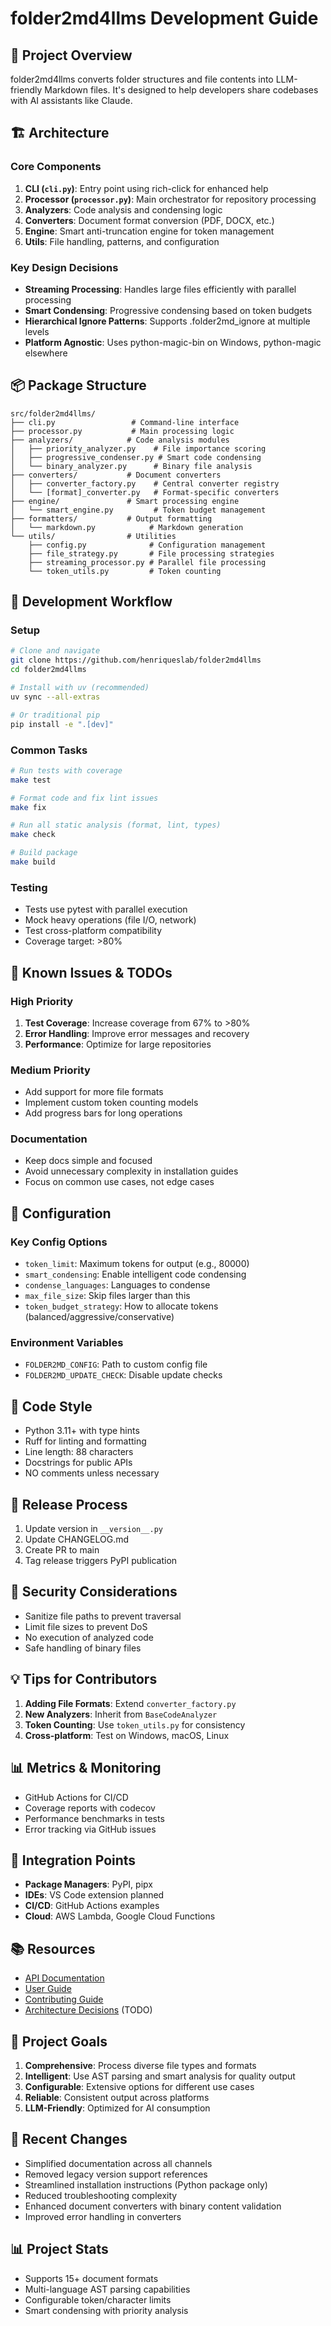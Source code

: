 # folder2md4llms Development Guide

## 🎯 Project Overview
folder2md4llms converts folder structures and file contents into LLM-friendly Markdown files. It's designed to help developers share codebases with AI assistants like Claude.

## 🏗️ Architecture

### Core Components
1. **CLI (`cli.py`)**: Entry point using rich-click for enhanced help
2. **Processor (`processor.py`)**: Main orchestrator for repository processing
3. **Analyzers**: Code analysis and condensing logic
4. **Converters**: Document format conversion (PDF, DOCX, etc.)
5. **Engine**: Smart anti-truncation engine for token management
6. **Utils**: File handling, patterns, and configuration

### Key Design Decisions
- **Streaming Processing**: Handles large files efficiently with parallel processing
- **Smart Condensing**: Progressive condensing based on token budgets
- **Hierarchical Ignore Patterns**: Supports .folder2md_ignore at multiple levels
- **Platform Agnostic**: Uses python-magic-bin on Windows, python-magic elsewhere

## 📦 Package Structure
```
src/folder2md4llms/
├── cli.py                 # Command-line interface
├── processor.py           # Main processing logic
├── analyzers/            # Code analysis modules
│   ├── priority_analyzer.py    # File importance scoring
│   ├── progressive_condenser.py # Smart code condensing
│   └── binary_analyzer.py      # Binary file analysis
├── converters/           # Document converters
│   ├── converter_factory.py    # Central converter registry
│   └── [format]_converter.py   # Format-specific converters
├── engine/               # Smart processing engine
│   └── smart_engine.py         # Token budget management
├── formatters/           # Output formatting
│   └── markdown.py            # Markdown generation
└── utils/                # Utilities
    ├── config.py              # Configuration management
    ├── file_strategy.py       # File processing strategies
    ├── streaming_processor.py # Parallel file processing
    └── token_utils.py         # Token counting
```

## 🚀 Development Workflow

### Setup
```bash
# Clone and navigate
git clone https://github.com/henriqueslab/folder2md4llms
cd folder2md4llms

# Install with uv (recommended)
uv sync --all-extras

# Or traditional pip
pip install -e ".[dev]"
```

### Common Tasks
```bash
# Run tests with coverage
make test

# Format code and fix lint issues
make fix

# Run all static analysis (format, lint, types)
make check

# Build package
make build
```

### Testing
- Tests use pytest with parallel execution
- Mock heavy operations (file I/O, network)
- Test cross-platform compatibility
- Coverage target: >80%

## 🐛 Known Issues & TODOs

### High Priority
1. **Test Coverage**: Increase coverage from 67% to >80%
2. **Error Handling**: Improve error messages and recovery
3. **Performance**: Optimize for large repositories

### Medium Priority
- Add support for more file formats
- Implement custom token counting models
- Add progress bars for long operations

### Documentation
- Keep docs simple and focused
- Avoid unnecessary complexity in installation guides
- Focus on common use cases, not edge cases

## 🔧 Configuration

### Key Config Options
- `token_limit`: Maximum tokens for output (e.g., 80000)
- `smart_condensing`: Enable intelligent code condensing
- `condense_languages`: Languages to condense
- `max_file_size`: Skip files larger than this
- `token_budget_strategy`: How to allocate tokens (balanced/aggressive/conservative)

### Environment Variables
- `FOLDER2MD_CONFIG`: Path to custom config file
- `FOLDER2MD_UPDATE_CHECK`: Disable update checks

## 📝 Code Style
- Python 3.11+ with type hints
- Ruff for linting and formatting
- Line length: 88 characters
- Docstrings for public APIs
- NO comments unless necessary

## 🚢 Release Process
1. Update version in `__version__.py`
2. Update CHANGELOG.md
3. Create PR to main
4. Tag release triggers PyPI publication

## 🔐 Security Considerations
- Sanitize file paths to prevent traversal
- Limit file sizes to prevent DoS
- No execution of analyzed code
- Safe handling of binary files

## 💡 Tips for Contributors
1. **Adding File Formats**: Extend `converter_factory.py`
2. **New Analyzers**: Inherit from `BaseCodeAnalyzer`
3. **Token Counting**: Use `token_utils.py` for consistency
4. **Cross-platform**: Test on Windows, macOS, Linux

## 📊 Metrics & Monitoring
- GitHub Actions for CI/CD
- Coverage reports with codecov
- Performance benchmarks in tests
- Error tracking via GitHub issues

## 🤝 Integration Points
- **Package Managers**: PyPI, pipx
- **IDEs**: VS Code extension planned
- **CI/CD**: GitHub Actions examples
- **Cloud**: AWS Lambda, Google Cloud Functions

## 📚 Resources
- [API Documentation](docs/api.md)
- [User Guide](README.md)
- [Contributing Guide](CONTRIBUTING.md)
- [Architecture Decisions](docs/architecture.md) (TODO)

## 🎯 Project Goals
1. **Comprehensive**: Process diverse file types and formats
2. **Intelligent**: Use AST parsing and smart analysis for quality output
3. **Configurable**: Extensive options for different use cases
4. **Reliable**: Consistent output across platforms
5. **LLM-Friendly**: Optimized for AI consumption

## 🔄 Recent Changes
- Simplified documentation across all channels
- Removed legacy version support references
- Streamlined installation instructions (Python package only)
- Reduced troubleshooting complexity
- Enhanced document converters with binary content validation
- Improved error handling in converters

## 📊 Project Stats
- Supports 15+ document formats
- Multi-language AST parsing capabilities
- Configurable token/character limits
- Smart condensing with priority analysis
